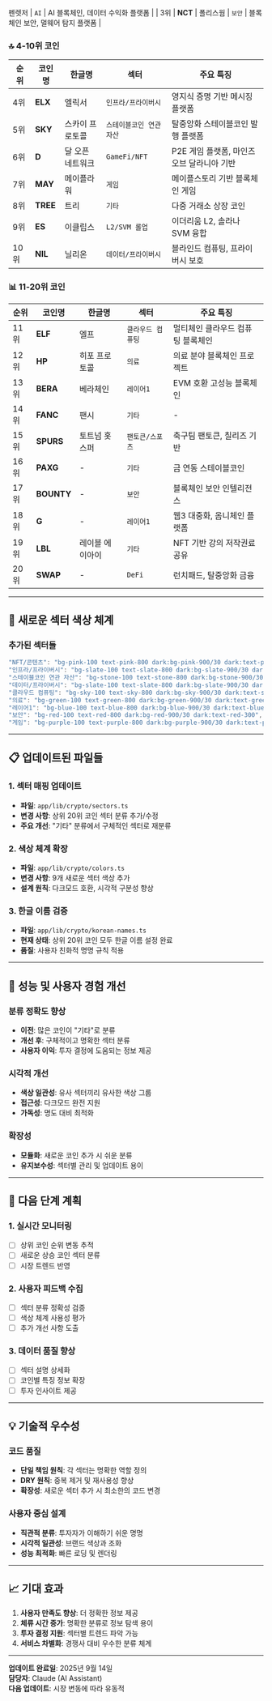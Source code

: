 펜렛저 | `AI` | AI 블록체인, 데이터 수익화 플랫폼 |
| 3위 | **NCT** | 폴리스웜 | `보안` | 블록체인 보안, 멀웨어 탐지 플랫폼 |

### **🔝 4-10위 코인**
| 순위 | 코인명 | 한글명 | 섹터 | 주요 특징 |
|------|--------|--------|------|-----------|
| 4위 | **ELX** | 엘릭서 | `인프라/프라이버시` | 영지식 증명 기반 메시징 플랫폼 |
| 5위 | **SKY** | 스카이 프로토콜 | `스테이블코인 연관 자산` | 탈중앙화 스테이블코인 발행 플랫폼 |
| 6위 | **D** | 달 오픈 네트워크 | `GameFi/NFT` | P2E 게임 플랫폼, 마인즈 오브 달라니아 기반 |
| 7위 | **MAY** | 메이플라워 | `게임` | 메이플스토리 기반 블록체인 게임 |
| 8위 | **TREE** | 트리 | `기타` | 다중 거래소 상장 코인 |
| 9위 | **ES** | 이클립스 | `L2/SVM 롤업` | 이더리움 L2, 솔라나 SVM 융합 |
| 10위 | **NIL** | 닐리온 | `데이터/프라이버시` | 블라인드 컴퓨팅, 프라이버시 보호 |

### **📊 11-20위 코인**
| 순위 | 코인명 | 한글명 | 섹터 | 주요 특징 |
|------|--------|--------|------|-----------|
| 11위 | **ELF** | 엘프 | `클라우드 컴퓨팅` | 멀티체인 클라우드 컴퓨팅 블록체인 |
| 12위 | **HP** | 히포 프로토콜 | `의료` | 의료 분야 블록체인 프로젝트 |
| 13위 | **BERA** | 베라체인 | `레이어1` | EVM 호환 고성능 블록체인 |
| 14위 | **FANC** | 팬시 | `기타` | - |
| 15위 | **SPURS** | 토트넘 홋스퍼 | `팬토큰/스포츠` | 축구팀 팬토큰, 칠리즈 기반 |
| 16위 | **PAXG** | - | `기타` | 금 연동 스테이블코인 |
| 17위 | **BOUNTY** | - | `보안` | 블록체인 보안 인텔리전스 |
| 18위 | **G** | - | `레이어1` | 웹3 대중화, 옴니체인 플랫폼 |
| 19위 | **LBL** | 레이블 에이아이 | `기타` | NFT 기반 강의 저작권료 공유 |
| 20위 | **SWAP** | - | `DeFi` | 런치패드, 탈중앙화 금융 |

---

## 🎨 **새로운 섹터 색상 체계**

### **추가된 섹터들**
```typescript
"NFT/콘텐츠": "bg-pink-100 text-pink-800 dark:bg-pink-900/30 dark:text-pink-300",
"인프라/프라이버시": "bg-slate-100 text-slate-800 dark:bg-slate-900/30 dark:text-slate-300", 
"스테이블코인 연관 자산": "bg-stone-100 text-stone-800 dark:bg-stone-900/30 dark:text-stone-300",
"데이터/프라이버시": "bg-slate-100 text-slate-800 dark:bg-slate-900/30 dark:text-slate-300",
"클라우드 컴퓨팅": "bg-sky-100 text-sky-800 dark:bg-sky-900/30 dark:text-sky-300",
"의료": "bg-green-100 text-green-800 dark:bg-green-900/30 dark:text-green-300",
"레이어1": "bg-blue-100 text-blue-800 dark:bg-blue-900/30 dark:text-blue-300",
"보안": "bg-red-100 text-red-800 dark:bg-red-900/30 dark:text-red-300",
"게임": "bg-purple-100 text-purple-800 dark:bg-purple-900/30 dark:text-purple-300",
```

---

## 📋 **업데이트된 파일들**

### **1. 섹터 매핑 업데이트**
- **파일**: `app/lib/crypto/sectors.ts`
- **변경 사항**: 상위 20위 코인 섹터 분류 추가/수정
- **주요 개선**: "기타" 분류에서 구체적인 섹터로 재분류

### **2. 색상 체계 확장**
- **파일**: `app/lib/crypto/colors.ts`
- **변경 사항**: 9개 새로운 섹터 색상 추가
- **설계 원칙**: 다크모드 호환, 시각적 구분성 향상

### **3. 한글 이름 검증**
- **파일**: `app/lib/crypto/korean-names.ts`
- **현재 상태**: 상위 20위 코인 모두 한글 이름 설정 완료
- **품질**: 사용자 친화적 명명 규칙 적용

---

## 🚀 **성능 및 사용자 경험 개선**

### **분류 정확도 향상**
- **이전**: 많은 코인이 "기타"로 분류
- **개선 후**: 구체적이고 명확한 섹터 분류
- **사용자 이익**: 투자 결정에 도움되는 정보 제공

### **시각적 개선**
- **색상 일관성**: 유사 섹터끼리 유사한 색상 그룹
- **접근성**: 다크모드 완전 지원
- **가독성**: 명도 대비 최적화

### **확장성**
- **모듈화**: 새로운 코인 추가 시 쉬운 분류
- **유지보수성**: 섹터별 관리 및 업데이트 용이

---

## 🔄 **다음 단계 계획**

### **1. 실시간 모니터링**
- [ ] 상위 코인 순위 변동 추적
- [ ] 새로운 상승 코인 섹터 분류
- [ ] 시장 트렌드 반영

### **2. 사용자 피드백 수집**
- [ ] 섹터 분류 정확성 검증
- [ ] 색상 체계 사용성 평가
- [ ] 추가 개선 사항 도출

### **3. 데이터 품질 향상**
- [ ] 섹터 설명 상세화
- [ ] 코인별 특징 정보 확장
- [ ] 투자 인사이트 제공

---

## 💡 **기술적 우수성**

### **코드 품질**
- **단일 책임 원칙**: 각 섹터는 명확한 역할 정의
- **DRY 원칙**: 중복 제거 및 재사용성 향상
- **확장성**: 새로운 섹터 추가 시 최소한의 코드 변경

### **사용자 중심 설계**
- **직관적 분류**: 투자자가 이해하기 쉬운 명명
- **시각적 일관성**: 브랜드 색상과 조화
- **성능 최적화**: 빠른 로딩 및 렌더링

---

## 📈 **기대 효과**

1. **사용자 만족도 향상**: 더 정확한 정보 제공
2. **체류 시간 증가**: 명확한 분류로 정보 탐색 용이
3. **투자 결정 지원**: 섹터별 트렌드 파악 가능
4. **서비스 차별화**: 경쟁사 대비 우수한 분류 체계

---

**업데이트 완료일**: 2025년 9월 14일  
**담당자**: Claude (AI Assistant)  
**다음 업데이트**: 시장 변동에 따라 유동적